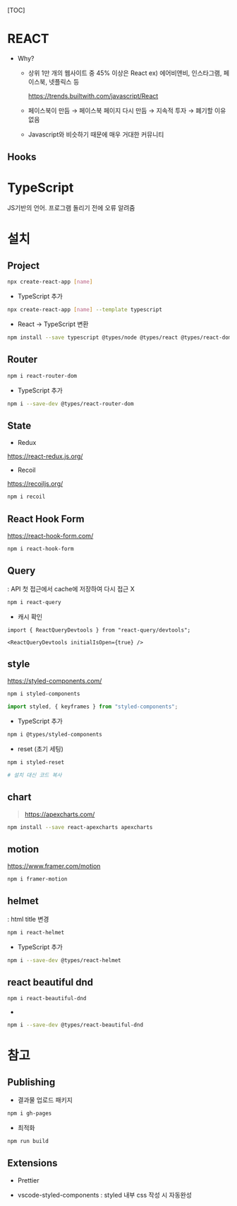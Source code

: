 [TOC]

# REACT

- Why?

  - 상위 1만 개의 웹사이트 중 45% 이상은 React	ex) 에어비앤비, 인스타그램, 페이스북, 넷플릭스 등

    https://trends.builtwith.com/javascript/React

  - 페이스북이 만듬 → 페이스북 페이지 다시 만듬 → 지속적 투자 → 폐기할 이유 없음

  - Javascript와 비슷하기 때문에 매우 거대한 커뮤니티



## Hooks



# TypeScript

JS기반의 언어. 프로그램 돌리기 전에 오류 알려줌





# 설치

## Project

```bash
npx create-react-app [name]
```

- TypeScript 추가

```bash
npx create-react-app [name] --template typescript
```

- React → TypeScript 변환

```bash
npm install --save typescript @types/node @types/react @types/react-dom @types/jest
```



## Router

```bash
npm i react-router-dom
```

- TypeScript 추가

```bash
npm i --save-dev @types/react-router-dom
```



## State

- Redux

https://react-redux.js.org/



- Recoil

https://recoiljs.org/

```bash
npm i recoil
```



## React Hook Form

https://react-hook-form.com/

```bash
npm i react-hook-form
```





## Query

: API 첫 접근에서 cache에 저장하여 다시 접근 X

```bash
npm i react-query
```

- 캐시 확인

```tsx
import { ReactQueryDevtools } from "react-query/devtools";

<ReactQueryDevtools initialIsOpen={true} />
```



## style

https://styled-components.com/

```bash
npm i styled-components
```

```js
import styled, { keyframes } from "styled-components";
```

- TypeScript 추가

```bash
npm i @types/styled-components
```



- reset (초기 세팅)

```bash
npm i styled-reset

# 설치 대신 코드 복사

```



## chart

> https://apexcharts.com/

```bash
npm install --save react-apexcharts apexcharts
```



## motion

https://www.framer.com/motion

```bash
npm i framer-motion
```







## helmet

: html title 변경

```bash
npm i react-helmet
```

- TypeScript 추가

```bash
npm i --save-dev @types/react-helmet
```



## react beautiful dnd

```bash
npm i react-beautiful-dnd
```

- 

```bash
npm i --save-dev @types/react-beautiful-dnd
```





# 참고

## Publishing

- 결과물 업로드 패키지

```bash
npm i gh-pages
```

- 최적화

```bash
npm run build
```



## Extensions

- Prettier

- vscode-styled-components : styled 내부 css 작성 시 자동완성
